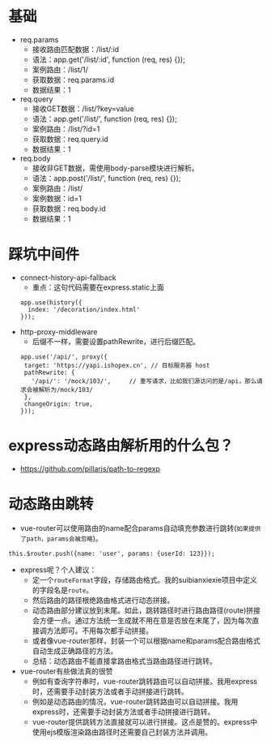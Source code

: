 # 基础
* req.params
    - 接收路由匹配数据：/list/:id
    - 语法：app.get('/list/:id', function (req, res) {});
    - 案例路由：/list/1/
    - 获取数据：req.params.id
    - 数据结果：1
* req.query
    - 接收GET数据：/list/?key=value
    - 语法：app.get('/list/', function (req, res) {});
    - 案例路由：/list/?id=1
    - 获取数据：req.query.id
    - 数据结果：1
* req.body
    - 接收非GET数据，需使用body-parse模块进行解析。
    - 语法：app.post('/list/', function (req, res) {});
    - 案例路由：/list/
    - 案例数据：id=1
    - 获取数据：req.body.id
    - 数据结果：1

# 踩坑中间件
* connect-history-api-fallback
    - 重点：这句代码需要在express.static上面
    ```
    app.use(history({
      index: '/decoration/index.html'
    }));
    ```
* http-proxy-middleware
    - 后缀不一样，需要设置pathRewrite，进行后缀匹配。
    ```
    app.use('/api/', proxy({
     target: 'https://yapi.ishopex.cn', // 目标服务器 host
     pathRewrite: {
       '/api/': '/mock/103/',     // 重写请求，比如我们源访问的是/api，那么请求会被解析为/mock/103/
     },
     changeOrigin: true,
    }));
    ```

# express动态路由解析用的什么包？
* https://github.com/pillarjs/path-to-regexp

# 动态路由跳转
* vue-router可以使用路由的name配合params自动填充参数进行跳转(```如果提供了path，params会被忽略```)。
```
this.$router.push({name: 'user', params: {userId: 123}});
```
* express呢？个人建议：
    - 定一个```routeFormat```字段，存储路由格式。我的suibianxiexie项目中定义的字段名是```route```。
    - 然后路由的路径根绝路由格式进行动态拼接。
    - 动态路由部分建议放到末尾。如此，跳转路径时进行路由路径(route)拼接会方便一点。通过方法统一生成就不用在意是否放在末尾了，因为每次直接调方法即可。不用每次都手动拼接。
    - 或者像vue-router那样，封装一个可以根据name和params配合路由格式自动生成正确路径的方法。
    - 总结：动态路由不能直接拿路由格式当路由路径进行跳转。
* vue-router有些做法真的很赞
    - 例如有查询字符串时，vue-router跳转路由可以自动拼接。我用express时，还需要手动封装方法或者手动拼接进行跳转。
    - 例如是动态路由的情况，vue-router跳转路由可以自动拼接。我用express时，还需要手动封装方法或者手动拼接进行跳转。
    - vue-router提供跳转方法直接就可以进行拼接。这点是赞的。express中使用ejs模版渲染路由路径时还需要自己封装方法并调用。
